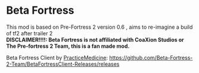 # Beta Fortress
This mod is based on Pre-Fortress 2 version 0.6 , aims to re-imagine a build of tf2 after trailer 2 \
**DISCLAIMER!!!!: Beta Fortress is not affiliated with CoaXion Studios or The Pre-fortress 2 Team, this is a fan made mod.**

Beta Fortress Client by [PracticeMedicine](https://github.com/PracticeMedicine03): https://github.com/Beta-Fortress-2-Team/BetaFortressClient-Releases/releases
